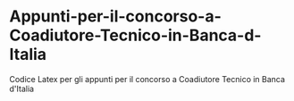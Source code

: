 # Appunti-per-il-concorso-a-Coadiutore-Tecnico-in-Banca-d-Italia
Codice Latex per gli appunti per il concorso a Coadiutore Tecnico in Banca d'Italia
